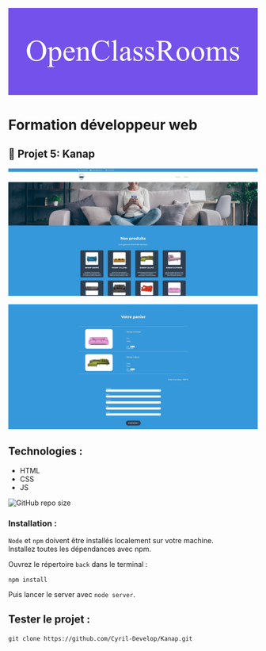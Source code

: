 ![formation](/front/images/screenshot/openClassRooms.png)

# Formation développeur web 



## 📎 Projet 5: Kanap



![screenshot du site](front/images/screenshot/screenshotAccueil.jpg)  

![screenshot du site](front/images/screenshot/screenshotPanier.jpg)



## Technologies :
- HTML
- CSS
- JS

 ![GitHub repo size](https://img.shields.io/github/repo-size/Cyril-Develop/Kanap?style=for-the-badge) 

### Installation :

`Node` et `npm` doivent être installés localement sur votre machine.\
Installez toutes les dépendances avec npm.

Ouvrez le répertoire `back` dans le terminal :
```terminal
npm install
```

Puis lancer le server avec `node server`.

## Tester le projet :

```terminal
git clone https://github.com/Cyril-Develop/Kanap.git
```
